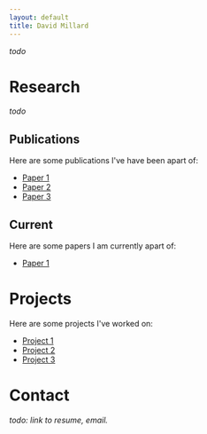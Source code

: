 ```yaml
---
layout: default
title: David Millard
---
```


*todo*

# Research
*todo*

## Publications
Here are some publications I've have been apart of:
- [Paper 1](https://github.com/yourusername/project1)
- [Paper 2](https://github.com/yourusername/project2)
- [Paper 3](https://github.com/yourusername/project3)

## Current
Here are some papers I am currently apart of:
- [Paper 1](https://github.com/yourusername/project1)

# Projects
Here are some projects I've worked on:
- [Project 1](https://github.com/yourusername/project1)
- [Project 2](https://github.com/yourusername/project2)
- [Project 3](https://github.com/yourusername/project3)

# Contact
*todo: link to resume, email.*

